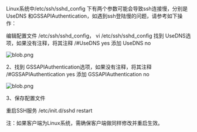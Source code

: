 Linux系统中/etc/ssh/sshd_config 下有两个参数可能会导致ssh连接慢，分别是UseDNS 和GSSAPIAuthentication，如遇到ssh登陆慢的问题，请参考如下操作：

编辑配置文件 /etc/ssh/sshd_config， vi /etc/ssh/sshd_config 找到 UseDNS选项，如果没有注释，将其注释 /#UseDNS yes 添加 UseDNS no

![blob.png](https://img1.jcloudcs.com/cms/30bcf9cf-3f46-4837-afaf-d7e8bf73fcf420180428131110.png)

2、找到 GSSAPIAuthentication选项，如果没有注释，将其注释 /#GSSAPIAuthentication yes 添加 GSSAPIAuthentication no

![blob.png](https://img1.jcloudcs.com/cms/0b3cd573-5eb9-4d9a-aa0b-ed54901f1e7520180428131133.png)

3、保存配置文件

重启SSH服务 /etc/init.d/sshd restart

注：如果客户端为Linux系统，需确保客户端做同样修改并重启生效。
